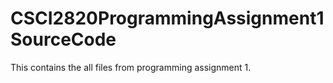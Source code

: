 # CSCI2820ProgrammingAssignment1SourceCode

This contains the all files from programming assignment 1.
